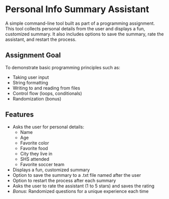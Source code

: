 # Personal Info Summary Assistant

A simple command-line tool built as part of a programming assignment. This tool collects personal details from the user and displays a fun, customized summary. It also includes options to save the summary, rate the assistant, and restart the process.

## Assignment Goal

To demonstrate basic programming principles such as:
- Taking user input
- String formatting
- Writing to and reading from files
- Control flow (loops, conditionals)
- Randomization (bonus)

## Features

- Asks the user for personal details:
  - Name
  - Age
  - Favorite color
  - Favorite food
  - City they live in
  - SHS attended
  - Favorite soccer team
- Displays a fun, customized summary
- Option to save the summary to a .txt file named after the user
- Option to restart the process after each summary
- Asks the user to rate the assistant (1 to 5 stars) and saves the rating
- *Bonus*: Randomized questions for a unique experience each time

